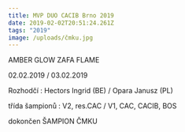 ```yaml
---
title: MVP DUO CACIB Brno 2019
date: 2019-02-02T20:51:24.261Z
tags: "2019"
image: /uploads/čmku.jpg
---
```

AMBER GLOW ZAFA FLAME

02.02.2019 / 03.02.2019

Rozhodčí : Hectors Ingrid (BE) / Opara Janusz (PL)

třída šampionů : V2, res.CAC / V1, CAC, CACIB, BOS

dokončen ŠAMPION ČMKU